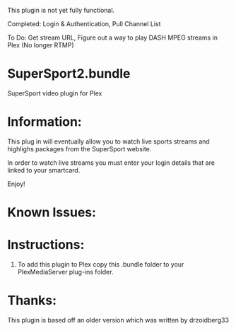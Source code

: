 This plugin is not yet fully functional.

Completed: Login & Authentication, Pull Channel List

To Do: Get stream URL, Figure out a way to play DASH MPEG streams in Plex (No longer RTMP)

SuperSport2.bundle
=================
SuperSport video plugin for Plex

Information:
============
This plug in will eventually allow you to watch live sports streams and highlighs packages from the SuperSport website.

In order to watch live streams you must enter your login details that are linked to your smartcard.

Enjoy!

Known Issues:
=============


Instructions:
=============

1. To add this plugin to Plex copy this .bundle folder to your PlexMediaServer plug-ins folder.

Thanks:
=======
This plugin is based off an older version which was written by drzoidberg33
